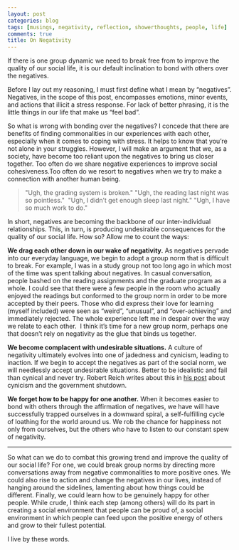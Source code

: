 ```yaml
---
layout: post
categories: blog
tags: [musings, negativity, reflection, showerthoughts, people, life]
comments: true
title: On Negativity
---
```


If there is one group dynamic we need to break free from to improve the quality of our social life, it is our default inclination to bond with others over the negatives.

Before I lay out my reasoning, I must first define what I mean by “negatives”. Negatives, in the scope of this post, encompasses emotions, minor events, and actions that illicit a stress response. For lack of better phrasing, it is the little things in our life that make us “feel bad”.

So what is wrong with bonding over the negatives? I concede that there are benefits of finding commonalities in our experiences with each other, especially when it comes to coping with stress. It helps to know that you’re not alone in your struggles. However, I will make an argument that we, as a society, have become too reliant upon the negatives to bring us closer together. Too often do we share negative experiences to improve social cohesiveness.Too often do we resort to negatives when we try to make a connection with another human being.

>"Ugh, the grading system is broken."
"Ugh, the reading last night was so pointless." 
"Ugh, I didn’t get enough sleep last night."
"Ugh, I have so much work to do."

In short, negatives are becoming the backbone of our inter-individual relationships. This, in turn, is producing undesirable consequences for the quality of our social life. How so? Allow me to count the ways:

**We drag each other down in our wake of negativity.** As negatives pervade into our everyday language, we begin to adopt a group norm that is difficult to break. For example, I was in a study group not too long ago in which most of the time was spent talking about negatives. In casual conversation, people bashed on the reading assignments and the graduate program as a whole. I could see that there were a few people in the room who actually enjoyed the readings but conformed to the group norm in order to be more accepted by their peers. Those who did express their love for learning (myself included) were seen as “weird”, “unusual”, and “over-achieving” and immediately rejected. The whole experience left me in despair over the way we relate to each other.  I think it’s time for a new group norm, perhaps one that doesn’t rely on negativity as the glue that binds us together.

**We become complacent with undesirable situations.** A culture of negativity ultimately evolves into one of jadedness and cynicism, leading to inaction. If we begin to accept the negatives as part of the social norm, we will needlessly accept undesirable situations. Better to be idealistic and fail than cynical and never try. Robert Reich writes about this in [his post](http://robertreich.org/post/63417612450) about cynicism and the government shutdown.

**We forget how to be happy for one another.** When it becomes easier to bond with others through the affirmation of negatives, we have will have successfully trapped ourselves in a downward spiral, a self-fulfilling cycle of loathing for the world around us. We rob the chance for happiness not only from ourselves, but the others who have to listen to our constant spew of negativity.

---

So what can we do to combat this growing trend and improve the quality of our social life? For one, we could break group norms by directing more conversations away from negative commonalities to more positive ones. We could also rise to action and change the negatives in our lives, instead of hanging around the sidelines, lamenting about how things could be different. Finally, we could learn how to be genuinely happy for other people. While crude, I think each step (among others) will do its part in creating a social environment that people can be proud of, a social environment in which people can feed upon the positive energy of others and grow to their fullest potential.

I live by these words.
